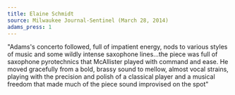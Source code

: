 ```yaml
---
title: Elaine Schmidt
source: Milwaukee Journal-Sentinel (March 28, 2014)
adams_press: 1
---
```

"Adams's concerto followed, full of impatient energy, nods to various styles of music and some wildly intense saxophone lines...the piece was full of saxophone pyrotechnics that McAllister played with command and ease. He moved gracefully from a bold, brassy sound to mellow, almost vocal strains, playing with the precision and polish of a classical player and a musical freedom that made much of the piece sound improvised on the spot"